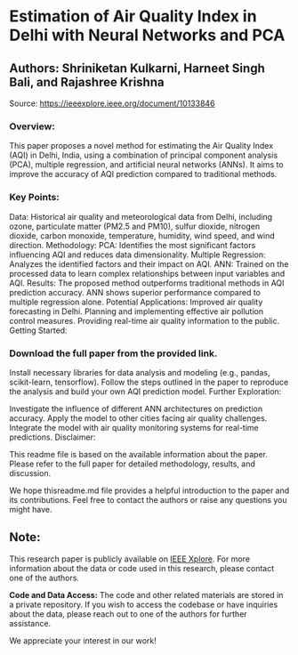 # Estimation of Air Quality Index in Delhi with Neural Networks and PCA
## Authors: Shriniketan Kulkarni, Harneet Singh Bali, and Rajashree Krishna

Source: https://ieeexplore.ieee.org/document/10133846

### Overview:

This paper proposes a novel method for estimating the Air Quality Index (AQI) in Delhi, India, using a combination of principal component analysis (PCA), multiple regression, and artificial neural networks (ANNs). It aims to improve the accuracy of AQI prediction compared to traditional methods.

### Key Points:

Data: Historical air quality and meteorological data from Delhi, including ozone, particulate matter (PM2.5 and PM10), sulfur dioxide, nitrogen dioxide, carbon monoxide, temperature, humidity, wind speed, and wind direction.
Methodology:
PCA: Identifies the most significant factors influencing AQI and reduces data dimensionality.
Multiple Regression: Analyzes the identified factors and their impact on AQI.
ANN: Trained on the processed data to learn complex relationships between input variables and AQI.
Results:
The proposed method outperforms traditional methods in AQI prediction accuracy.
ANN shows superior performance compared to multiple regression alone.
Potential Applications:
Improved air quality forecasting in Delhi.
Planning and implementing effective air pollution control measures.
Providing real-time air quality information to the public.
Getting Started:

### Download the full paper from the provided link.
Install necessary libraries for data analysis and modeling (e.g., pandas, scikit-learn, tensorflow).
Follow the steps outlined in the paper to reproduce the analysis and build your own AQI prediction model.
Further Exploration:

Investigate the influence of different ANN architectures on prediction accuracy.
Apply the model to other cities facing air quality challenges.
Integrate the model with air quality monitoring systems for real-time predictions.
Disclaimer:

This readme file is based on the available information about the paper. Please refer to the full paper for detailed methodology, results, and discussion.

We hope thisreadme.md file provides a helpful introduction to the paper and its contributions. Feel free to contact the authors or raise any questions you might have.

## Note:

This research paper is publicly available on [IEEE Xplore](https://ieeexplore.ieee.org/document/10133846). For more information about the data or code used in this research, please contact one of the authors.

**Code and Data Access:**
The code and other related materials are stored in a private repository. If you wish to access the codebase or have inquiries about the data, please reach out to one of the authors for further assistance.

We appreciate your interest in our work!
